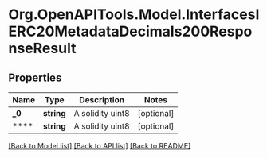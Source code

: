 # Org.OpenAPITools.Model.InterfacesIERC20MetadataDecimals200ResponseResult

## Properties

Name | Type | Description | Notes
------------ | ------------- | ------------- | -------------
**_0** | **string** | A solidity uint8 | [optional] 
**** | **string** | A solidity uint8 | [optional] 

[[Back to Model list]](../README.md#documentation-for-models) [[Back to API list]](../README.md#documentation-for-api-endpoints) [[Back to README]](../README.md)

